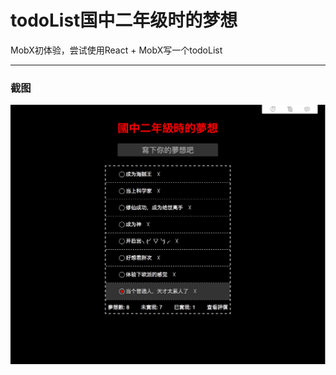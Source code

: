 # todoList国中二年级时的梦想
MobX初体验，尝试使用React + MobX写一个todoList
***

### 截图 
![screenshot](https://github.com/beilunyang/React-MobX-todoList/raw/master/screenshots/Screenshot.png)



